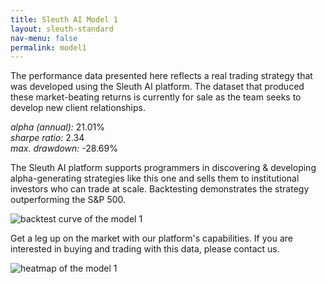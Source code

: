 ```yaml
---
title: Sleuth AI Model 1
layout: sleuth-standard
nav-menu: false
permalink: model1
---
```


<!-- Main -->
<div id="main" class="center client inner">
<section class="section-datasets">
    <p>
        The performance data presented here reflects a real trading strategy that was developed using the Sleuth AI platform. The dataset that produced these market-beating returns is currently for sale as the team seeks to develop new client relationships.
    </p>
    <div class="info-container">
        <div class="card">
            <span><i>alpha (annual):</i></span>
            <span>21.01%</span>
        </div>
        <div class="card">
            <span><i>sharpe ratio:</i></span>
            <span>2.34</span>
        </div>
        <div class="card">
            <span><i>max. drawdown:</i></span>
            <span>-28.69%</span>
        </div>
    </div>
</section>

<section class="section-datasets">
    <!--<h2 class="h2">backtest curve</h2>
    <hr/>-->
    <p>The Sleuth AI platform supports programmers in discovering & developing alpha-generating strategies like this one and sells them to institutional investors who can trade at scale. Backtesting demonstrates the strategy outperforming the S&P 500.</p>
    <img src="{% link assets/images/model_1_backtesting.png %}" alt="backtest curve of the model 1" />
</section>

<section class="section-datasets">
    <!--<h2 class="h2">heatmap</h2>
    <hr/>-->
    <p>Get a leg up on the market with our platform's capabilities. If you are interested in buying and trading with this data, please contact us.</p>
    <img src="{% link assets/images/model_1_strategy.png %}" alt="heatmap of the model 1" />
</section>

</div>
